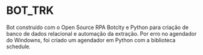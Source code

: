 # BOT_TRK
Bot construído com o Open Source RPA Botcity e Python para criação de banco de dados relacional e automação da extração.  Por erro no agendador do Windowns, foi criado um agendador em Python com a biblioteca schedule.
